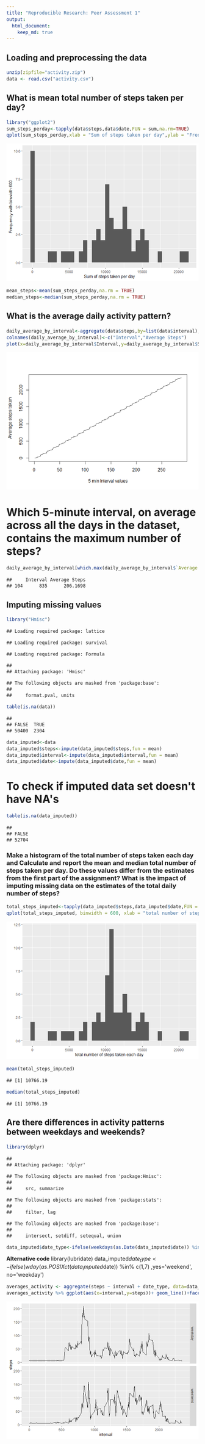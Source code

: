 ```yaml
---
title: "Reproducible Research: Peer Assessment 1"
output: 
  html_document:
    keep_md: true
---
```



## Loading and preprocessing the data

```r
unzip(zipfile="activity.zip")
data <- read.csv("activity.csv")
```

## What is mean total number of steps taken per day?


```r
library("ggplot2")
sum_steps_perday<-tapply(data$steps,data$date,FUN = sum,na.rm=TRUE)
qplot(sum_steps_perday,xlab = "Sum of steps taken per day",ylab = "Frequency with binwidth 600",binwidth=600)
```

![](PA1_template_files/figure-html/unnamed-chunk-2-1.png)<!-- -->

```r
mean_steps<-mean(sum_steps_perday,na.rm = TRUE)
median_steps<-median(sum_steps_perday,na.rm = TRUE)
```

## What is the average daily activity pattern?

```r
daily_average_by_interval<-aggregate(data$steps,by=list(data$interval),mean,na.rm=TRUE)
colnames(daily_average_by_interval)<-c("Interval","Average Steps")
plot(x=daily_average_by_interval$Interval,y=daily_average_by_interval$Steps,type="l",xlab="5 min Interval values",ylab="Average steps taken")
```

![](PA1_template_files/figure-html/unnamed-chunk-3-1.png)<!-- -->
# Which 5-minute interval, on average across all the days in the dataset, contains the maximum number of steps?

```r
daily_average_by_interval[which.max(daily_average_by_interval$`Average Steps`),]
```

```
##     Interval Average Steps
## 104      835      206.1698
```

## Imputing missing values

```r
library("Hmisc")
```

```
## Loading required package: lattice
```

```
## Loading required package: survival
```

```
## Loading required package: Formula
```

```
## 
## Attaching package: 'Hmisc'
```

```
## The following objects are masked from 'package:base':
## 
##     format.pval, units
```

```r
table(is.na(data))
```

```
## 
## FALSE  TRUE 
## 50400  2304
```

```r
data_imputed<-data
data_imputed$steps<-impute(data_imputed$steps,fun = mean)
data_imputed$interval<-impute(data_imputed$interval,fun = mean)
data_imputed$date<-impute(data_imputed$date,fun = mean)
```
# To check if imputed data set doesn't have NA's


```r
table(is.na(data_imputed))
```

```
## 
## FALSE 
## 52704
```
### Make a histogram of the total number of steps taken each day and Calculate and report the mean and median total number of steps taken per day. Do these values differ from the estimates from the first part of the assignment? What is the impact of imputing missing data on the estimates of the total daily number of steps?

```r
total_steps_imputed<-tapply(data_imputed$steps,data_imputed$date,FUN = sum)
qplot(total_steps_imputed, binwidth = 600, xlab = "total number of steps taken each day")
```

![](PA1_template_files/figure-html/unnamed-chunk-7-1.png)<!-- -->

```r
mean(total_steps_imputed)
```

```
## [1] 10766.19
```

```r
median(total_steps_imputed)
```

```
## [1] 10766.19
```
## Are there differences in activity patterns between weekdays and weekends?

```r
library(dplyr)
```

```
## 
## Attaching package: 'dplyr'
```

```
## The following objects are masked from 'package:Hmisc':
## 
##     src, summarize
```

```
## The following objects are masked from 'package:stats':
## 
##     filter, lag
```

```
## The following objects are masked from 'package:base':
## 
##     intersect, setdiff, setequal, union
```

```r
data_imputed$date_type<-ifelse(weekdays(as.Date(data_imputed$date)) %in% c("Saturday", "Sunday"), "weekend", "weekday")
```
**Alternative code**
library(lubridate)
data_imputed$date_type<-ifelse(wday(as.POSIXct(data_imputed$date)) %in% c(1,7) ,yes='weekend', no='weekday')



```r
averages_activity <- aggregate(steps ~ interval + date_type, data=data_imputed, mean)
averages_activity %>% ggplot(aes(x=interval,y=steps))+ geom_line()+facet_grid(rows=vars(date_type))
```

![](PA1_template_files/figure-html/unnamed-chunk-9-1.png)<!-- -->

